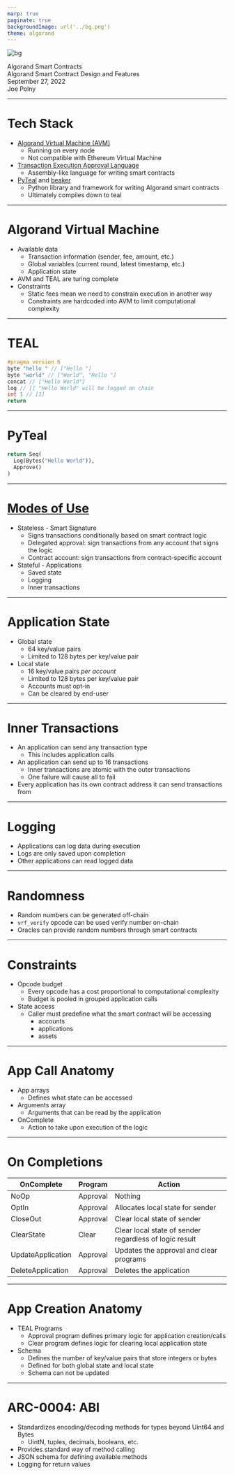 ```yaml
---
marp: true
paginate: true
backgroundImage: url('../bg.png')
theme: algorand
---
```

![bg](../title_bg.png)
<div id='title'>Algorand Smart Contracts</div>
<div id='subtitle'>Algorand Smart Contract Design and Features</div>
<div id='date'>September 27, 2022</div>
<div id='name'>Joe Polny</div>

---

# Tech Stack

* [Algorand Virtual Machine (AVM)](https://developer.algorand.org/docs/get-details/dapps/avm/)
  * Running on every node
  * Not compatible with Ethereum Virtual Machine
* [Transaction Execution Approval Language](https://developer.algorand.org/docs/get-details/dapps/avm/teal/)
  * Assembly-like language for writing smart contracts
* [PyTeal](https://developer.algorand.org/docs/get-details/dapps/pyteal/) and [beaker](https://github.com/algorand-devrel/beaker)
  * Python library and framework for writing Algorand smart contracts
  * Ultimately compiles down to teal


---

# Algorand Virtual Machine

* Available data
  * Transaction information (sender, fee, amount, etc.)
  * Global variables (current round, latest timestamp, etc.)
  * Application state
* AVM and TEAL are turing complete
* Constraints
  * Static fees mean we need to constrain execution in another way
  * Constraints are hardcoded into AVM to limit computational complexity

<!--
All of these will be discussed in more depth in future slides
-->

---

# TEAL

```c
#pragma version 6
byte "hello " // ["Hello "]
byte "world" // ["World", "Hello "]
concat // ["Hello World"]
log // [] "Hello World" will be logged on chain
int 1 // [1]
return
```

---

# PyTeal

```python
return Seq(
  Log(Bytes("Hello World")),
  Approve()
)
```
---

# [Modes of Use](https://developer.algorand.org/docs/get-details/dapps/smart-contracts/)

* Stateless - Smart Signature
  * Signs transactions conditionally based on smart contract logic
  * Delegated approval: sign transactions from any account that signs the logic
  * Contract account: sign transactions from contract-specific account
* Stateful - Applications
  * Saved state
  * Logging
  * Inner transactions

<!--
Applications are strongly preferred for a better user experience and security. Now with inner transactions an app can do most things that you used to need a smart signature for.
-->


---
# Application State

* Global state
  * 64 key/value pairs
  * Limited to 128 bytes per key/value pair
* Local state
  * 16 key/value pairs *per account*
  * Limited to 128 bytes per key/value pair
  * Accounts must opt-in
  * Can be cleared by end-user

---

# Inner Transactions

* An application can send any transaction type
  * This includes application calls
* An application can send up to 16 transactions
  * Inner transactions are atomic with the outer transactions
  * One failure will cause all to fail
* Every application has its own contract address it can send transactions from

---

# Logging

* Applications can log data during execution
* Logs are only saved upon completion
* Other applications can read logged data


---

# Randomness

* Random numbers can be generated off-chain
* `vrf_verify` opcode can be used verify number on-chain
* Oracles can provide random numbers through smart contracts

---

# Constraints

* Opcode budget
  * Every opcode has a cost proportional to computational complexity
  * Budget is pooled in grouped application calls
* State access
  * Caller must predefine what the smart contract will be accessing
    * accounts
    * applications
    * assets
  
---

# App Call Anatomy

* App arrays
  * Defines what state can be accessed
* Arguments array
  * Arguments that can be read by the application
* OnComplete
  * Action to take upon execution of the logic
  
---

# On Completions

| OnComplete | Program | Action |
| --- | --- | --- |
| NoOp | Approval | Nothing |
| OptIn | Approval | Allocates local state for sender |
| CloseOut | Approval | Clear local state of sender |
| ClearState | Clear | Clear local state of sender regardless of logic result |
| UpdateApplication | Approval | Updates the approval and clear programs |
| DeleteApplication | Approval | Deletes the application |

---

# App Creation Anatomy

* TEAL Programs
  * Approval program defines primary logic for application creation/calls
  * Clear program defines logic for clearing local application state
* Schema
  * Defines the number of key/value pairs that store integers or bytes
  * Defined for both global state and local state
  * Schema can not be updated

---
# ARC-0004: ABI

* Standardizes encoding/decoding methods for types beyond Uint64 and Bytes
  * UintN, tuples, decimals, booleans, etc.
* Provides standard way of method calling
* JSON schema for defining available methods
* Logging for return values
